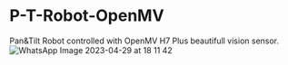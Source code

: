 # P-T-Robot-OpenMV
Pan&amp;Tilt Robot controlled with OpenMV H7 Plus beautifull  vision sensor.
![WhatsApp Image 2023-04-29 at 18 11 42](https://user-images.githubusercontent.com/13249938/235330004-5c785c5e-5ac2-4163-a38d-46f8e0beef25.jpg)
